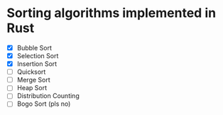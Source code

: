 # Sorting algorithms implemented in Rust

- [x] Bubble Sort
- [x] Selection Sort
- [x] Insertion Sort
- [ ] Quicksort
- [ ] Merge Sort
- [ ] Heap Sort
- [ ] Distribution Counting
- [ ] Bogo Sort (pls no)

